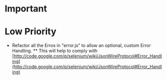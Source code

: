 # Important

# Low Priority
* Refactor all the Erros in "error.js" to allow an optional, custom Error Handling.
** This will help to comply with [http://code.google.com/p/selenium/wiki/JsonWireProtocol#Error_Handling](http://code.google.com/p/selenium/wiki/JsonWireProtocol#Error_Handling)
